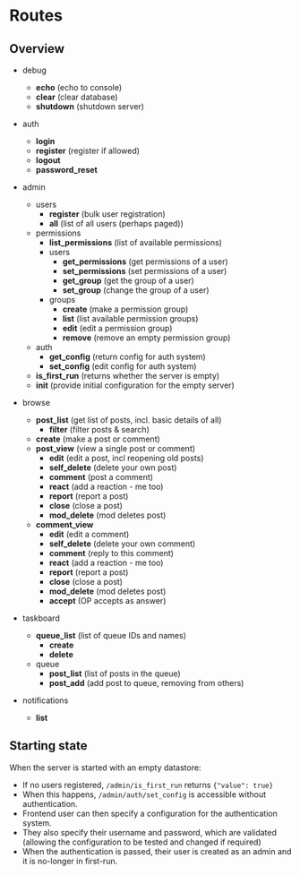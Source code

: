 
# Routes

## Overview

* debug
    * **echo** (echo to console)
    * **clear** (clear database)
    * **shutdown** (shutdown server)

* auth
    * **login**
    * **register** (register if allowed)
    * **logout**
    * **password_reset**

* admin
    * users
        * **register** (bulk user registration)
        * **all** (list of all users (perhaps paged))
    * permissions
        * **list_permissions** (list of available permissions)
        * users
            * **get_permissions** (get permissions of a user)
            * **set_permissions** (set permissions of a user)
            * **get_group** (get the group of a user)
            * **set_group** (change the group of a user)
        * groups
            * **create** (make a permission group)
            * **list** (list available permission groups)
            * **edit** (edit a permission group)
            * **remove** (remove an empty permission group)
    * auth
        * **get_config** (return config for auth system)
        * **set_config** (edit config for auth system)
    * **is_first_run** (returns whether the server is empty)
    * **init** (provide initial configuration for the empty server)

* browse
    * **post_list** (get list of posts, incl. basic details of all)
        * **filter** (filter posts & search)
    * **create** (make a post or comment)
    * **post_view** (view a single post or comment)
        * **edit** (edit a post, incl reopening old posts)
        * **self_delete** (delete your own post)
        * **comment** (post a comment)
        * **react** (add a reaction - me too)
        * **report** (report a post)
        * **close** (close a post)
        * **mod_delete** (mod deletes post)
    * **comment_view**
        * **edit** (edit a comment)
        * **self_delete** (delete your own comment)
        * **comment** (reply to this comment)
        * **react** (add a reaction - me too)
        * **report** (report a post)
        * **close** (close a post)
        * **mod_delete** (mod deletes post)
        * **accept** (OP accepts as answer)

* taskboard
    * **queue_list** (list of queue IDs and names)
        * **create**
        * **delete**
    * queue
        * **post_list** (list of posts in the queue)
        * **post_add** (add post to queue, removing from others)

* notifications
    * **list**

## Starting state

When the server is started with an empty datastore:

* If no users registered, `/admin/is_first_run` returns
  `{"value": true}`
* When this happens, `/admin/auth/set_config` is accessible
  without authentication.
* Frontend user can then specify a configuration for the
  authentication system.
* They also specify their username and password, which are
  validated (allowing the configuration to be tested and changed
  if required)
* When the authentication is passed, their user is created as an
  admin and it is no-longer in first-run.
